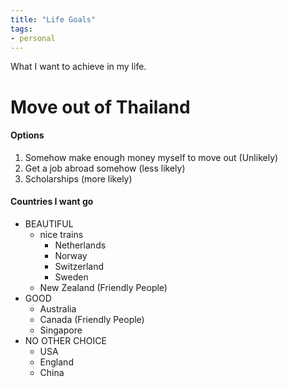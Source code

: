 ```yaml
---
title: "Life Goals"
tags:
- personal
---
```


What I want to achieve in my life.

# Move out of Thailand

#### Options
1. Somehow make enough money myself to move out (Unlikely)
2. Get a job abroad somehow (less likely)
3. Scholarships (more likely)

#### Countries I want go
- BEAUTIFUL
  - nice trains
    - Netherlands
    - Norway 
    - Switzerland 
    - Sweden 
  - New Zealand (Friendly People)
- GOOD
  - Australia
  - Canada (Friendly People)
  - Singapore
- NO OTHER CHOICE
  - USA
  - England
  - China